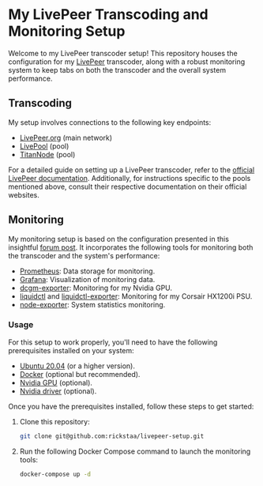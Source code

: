 # My LivePeer Transcoding and Monitoring Setup

Welcome to my LivePeer transcoder setup! This repository houses the configuration for my [LivePeer](https://livepeer.org/) transcoder, along with a robust monitoring system to keep tabs on both the transcoder and the overall system performance.

## Transcoding

My setup involves connections to the following key endpoints:

- [LivePeer.org](https://livepeer.org/) (main network)
- [LivePool](https://www.livepool.io/) (pool)
- [TitanNode](https://titan-node.com/) (pool)

For a detailed guide on setting up a LivePeer transcoder, refer to the [official LivePeer documentation](https://livepeer.org/docs/transcoding). Additionally, for instructions specific to the pools mentioned above, consult their respective documentation on their official websites.

## Monitoring

My monitoring setup is based on the configuration presented in this insightful [forum post](https://forum.livepeer.org/t/guide-transcoder-monitoring-with-prometheus-grafana). It incorporates the following tools for monitoring both the transcoder and the system's performance:

- [Prometheus](https://prometheus.io/): Data storage for monitoring.
- [Grafana](https://grafana.com): Visualization of monitoring data.
- [dcgm-exporter](https://github.com/NVIDIA/dcgm-exporter): Monitoring for my Nvidia GPU.
- [liquidctl](https://github.com/liquidctl/liquidctl) and [liquidctl-exporter](https://github.com/paha/liquidctl-exporter): Monitoring for my Corsair HX1200i PSU.
- [node-exporter](https://grafana.com/oss/prometheus/exporters/node-exporter/?tab=installation): System statistics monitoring.

### Usage

For this setup to work properly, you'll need to have the following prerequisites installed on your system:

- [Ubuntu 20.04](https://ubuntu.com/download/desktop) (or a higher version).
- [Docker](https://docs.docker.com/engine/install/ubuntu/) (optional but recommended).
- [Nvidia GPU](https://www.nvidia.com/en-us/geforce/graphics-cards/30-series/rtx-3080/) (optional).
- [Nvidia driver](https://www.nvidia.com/Download/driverResults.aspx/172837/en-us) (optional).

Once you have the prerequisites installed, follow these steps to get started:

1. Clone this repository:

    ```bash
    git clone git@github.com:rickstaa/livepeer-setup.git
    ```

2. Run the following Docker Compose command to launch the monitoring tools:

    ```bash
    docker-compose up -d
    ```
